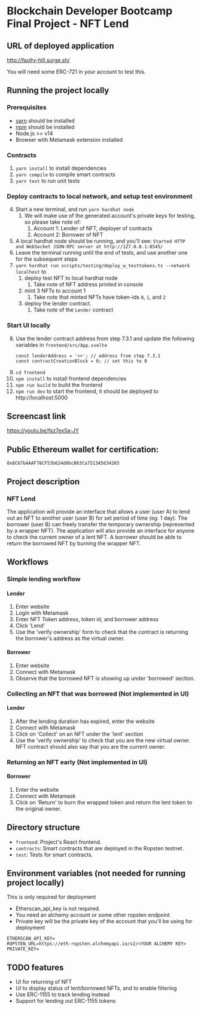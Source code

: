 # Blockchain Developer Bootcamp Final Project - NFT Lend
## URL of deployed application
http://faulty-hill.surge.sh/

You will need some ERC-721 in your account to test this. 

## Running the project locally
### Prerequisites
* [yarn](https://classic.yarnpkg.com/lang/en/docs/install/) should be installed
* [npm](https://docs.npmjs.com/downloading-and-installing-node-js-and-npm) should be installed
* Node.js >= v14
* Browser with Metamask extension installed

### Contracts
1. `yarn install` to install dependencies
2. `yarn compile` to compile smart contracts
3. `yarn test` to run unit tests

### Deploy contracts to local network, and setup test environment
4. Start a new terminal, and run `yarn hardhat node`
   1. We will make use of the generated account's private keys for testing, so please take note of:
      1. Account 1: Lender of NFT, deployer of contracts
      2. Account 2: Borrower of NFT
5. A local hardhat node should be running, and you'll see: `Started HTTP and WebSocket JSON-RPC server at http://127.0.0.1:8545/`
6. Leave the terminal running until the end of tests, and use another one for the subsequent steps
7. `yarn hardhat run scripts/testing/deploy_w_testtokens.ts --network localhost` to 
   1. deploy test NFT to local hardhat node
      1. Take note of NFT address printed in console
   2. mint 3 NFTs to account 1
      1. Take note that minted NFTs have token-ids `0`, `1`, and `2`
   3. deploy the lender contract.
      1. Take note of the `Lender` contract

### Start UI locally
8. Use the lender contract address from step 7.3.1 and update the following variables in `frontend/src/App.svelte`
   ```
   const lenderAddress = '<>'; // address from step 7.3.1
   const contractCreationBlock = 0; // set this to 0
   ```
9. `cd frontend`
10. `npm install` to install frontend dependencies
11. `npm run build` to build the frontend
12. `npm run dev` to start the frontend, it should be deployed to http://localhost:5000

## Screencast link

https://youtu.be/fsz7ex5a-JY

## Public Ethereum wallet for certification:

`0x8C67b4AAF78CF53b624d8bcB63Ca7513A5634203`

## Project description

### NFT Lend
The application will provide an interface that allows a user (user A) to lend out an NFT to another user (user B) for set period of time (eg. 1 day). The borrower (user B) can freely transfer the temporary ownership (represented by a wrapper NFT).
The application will also provide an interface for anyone to check the current owner of a lent NFT.
A borrower should be able to return the borrowed NFT by burning the wrapper NFT.

## Workflows
### Simple lending workflow
#### Lender
1. Enter website
2. Login with Metamask
3. Enter NFT Token address, token id, and borrower address
4. Click 'Lend'
5. Use the 'verify ownership' form to check that the contract is returning the borrower's address as the virtual owner.

#### Borrower
1. Enter website
2. Connect with Metamask
3. Observe that the borrowed NFT is showing up under 'borrowed' section.

### Collecting an NFT that was borrowed (Not implemented in UI)
#### Lender
1. After the lending duration has expired, enter the website
2. Connect with Metamask
3. Click on 'Collect' on an NFT under the 'lent' section
4. Use the 'verify ownership' to check that you are the new virtual owner. NFT contract should also say that you are the current owner.

### Returning an NFT early (Not implemented in UI)
#### Borrower
1. Enter the website
2. Connect with Metamask
3. Click on 'Return' to burn the wrapped token and return the lent token to the original owner.

## Directory structure

- `frontend`: Project's React frontend.
- `contracts`: Smart contracts that are deployed in the Ropsten testnet.
- `test`: Tests for smart contracts.

## Environment variables (not needed for running project locally)
This is only required for deployment
* Etherscan_api_key is not required.
* You need an alchemy account or some other ropsten endpoint
* Private key will be the private key of the account that you'll be using for deployment
```
ETHERSCAN_API_KEY=
ROPSTEN_URL=https://eth-ropsten.alchemyapi.io/v2/<YOUR ALCHEMY KEY>
PRIVATE_KEY=
```

## TODO features
- UI for returning of NFT
- UI to display status of lent/borrowed NFTs, and to enable filtering
- Use ERC-1155 to track lending instead
- Support for lending out ERC-1155 tokens

